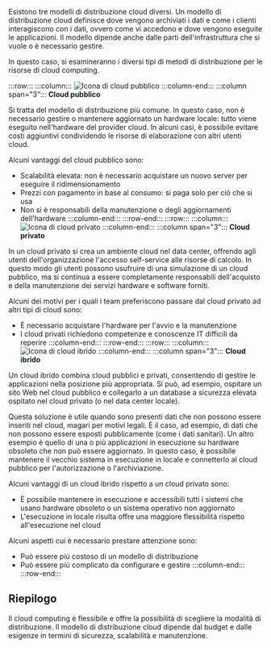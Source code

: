 Esistono tre modelli di distribuzione cloud diversi. Un modello di distribuzione cloud definisce dove vengono archiviati i dati e come i clienti interagiscono con i dati, ovvero come vi accedono e dove vengono eseguite le applicazioni. Il modello dipende anche dalle parti dell'infrastruttura che si vuole o è necessario gestire.

In questo caso, si esamineranno i diversi tipi di metodi di distribuzione per le risorse di cloud computing.

:::row:::
    :::column:::
        ![Icona di cloud pubblico](../media/4-public-cloud.png)
    :::column-end:::
    :::column span="3"::: **Cloud pubblico**

Si tratta del modello di distribuzione più comune. In questo caso, non è necessario gestire o mantenere aggiornato un hardware locale: tutto viene eseguito nell'hardware del provider cloud. In alcuni casi, è possibile evitare costi aggiuntivi condividendo le risorse di elaborazione con altri utenti cloud.

Alcuni vantaggi del cloud pubblico sono:

- Scalabilità elevata: non è necessario acquistare un nuovo server per eseguire il ridimensionamento
- Prezzi con pagamento in base al consumo: si paga solo per ciò che si usa
- Non si è responsabili della manutenzione o degli aggiornamenti dell'hardware :::column-end:::
  :::row-end:::
:::row:::
   :::column:::
        ![Icona di cloud privato](../media/4-private-cloud.png)
    :::column-end:::
    :::column span="3"::: **Cloud privato**

In un cloud privato si crea un ambiente cloud nel data center, offrendo agli utenti dell'organizzazione l'accesso self-service alle risorse di calcolo. In questo modo gli utenti possono usufruire di una simulazione di un cloud pubblico, ma si continua a essere completamente responsabili dell'acquisto e della manutenzione dei servizi hardware e software forniti.

Alcuni dei motivi per i quali i team preferiscono passare dal cloud privato ad altri tipi di cloud sono:

- È necessario acquistare l'hardware per l'avvio e la manutenzione
- I cloud privati richiedono competenze e conoscenze IT difficili da reperire
:::column-end:::
:::row-end:::
 :::row:::
    :::column:::
        ![Icona di cloud ibrido](../media/4-hybrid-cloud.png)
    :::column-end:::
    :::column span="3"::: **Cloud ibrido**

Un cloud ibrido combina cloud pubblici e privati, consentendo di gestire le applicazioni nella posizione più appropriata. Si può, ad esempio, ospitare un sito Web nel cloud pubblico e collegarlo a un database a sicurezza elevata ospitato nel cloud privato (o nel data center locale).

Questa soluzione è utile quando sono presenti dati che non possono essere inseriti nel cloud, magari per motivi legali. È il caso, ad esempio, di dati che non possono essere esposti pubblicamente (come i dati sanitari). Un altro esempio è quello di una o più applicazioni in esecuzione su hardware obsoleto che non può essere aggiornato. In questo caso, è possibile mantenere il vecchio sistema in esecuzione in locale e connetterlo al cloud pubblico per l'autorizzazione o l'archiviazione.

Alcuni vantaggi di un cloud ibrido rispetto a un cloud privato sono:

- È possibile mantenere in esecuzione e accessibili tutti i sistemi che usano hardware obsoleto o un sistema operativo non aggiornato
- L'esecuzione in locale risulta offre una maggiore flessibilità rispetto all'esecuzione nel cloud

Alcuni aspetti cui è necessario prestare attenzione sono:

- Può essere più costoso di un modello di distribuzione
- Può essere più complicato da configurare e gestire :::column-end:::
  :::row-end:::

## <a name="summary"></a>Riepilogo

Il cloud computing è flessibile e offre la possibilità di scegliere la modalità di distribuzione. Il modello di distribuzione cloud dipende dal budget e dalle esigenze in termini di sicurezza, scalabilità e manutenzione.